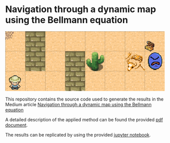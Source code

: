 # Navigation through a dynamic map using the Bellmann equation
 
<img width="800" alt="teaser" src="./figures/map_walkthrough.gif">
 
This repository contains the source code used to generate the results in
the Medium article
[Navigation through a dynamic map using the Bellmann equation](https://link.medium.com/DfYZXGwqp3)
 
A detailed description of the applied method can be found the provided
[pdf document](rl.pdf).

The results can be replicated by using the provided 
[jupyter notebook](RL_01.ipynb).